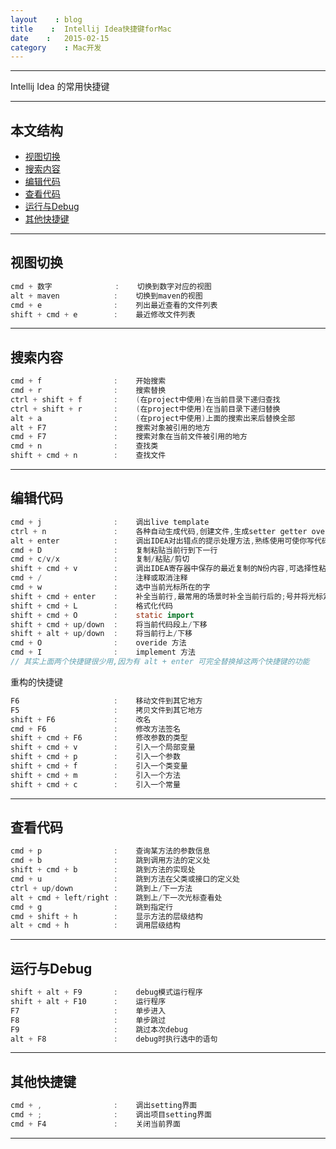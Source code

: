```yaml
---
layout    : blog
title    :  Intellij Idea快捷键forMac
date    :   2015-02-15 
category    : Mac开发  
---
```



*****

Intellij Idea 的常用快捷键

*****
## 本文结构

* [视图切换](#view)
* [搜索内容](#search)
* [编辑代码](#edit)
* [查看代码](#navigate)
* [运行与Debug](#run)
* [其他快捷键](#other)


*****

<h2 id="view"> 视图切换 </h2>

```java
cmd + 数字              :    切换到数字对应的视图
alt + maven            :    切换到maven的视图
cmd + e                :    列出最近查看的文件列表
shift + cmd + e        :    最近修改文件列表
```

*****

<h2 id="search"> 搜索内容 </h2>

```java
cmd + f                :    开始搜索 
cmd + r                :    搜索替换
ctrl + shift + f       :    (在project中使用)在当前目录下递归查找
ctrl + shift + r       :    (在project中使用)在当前目录下递归替换
alt + a                :    (在project中使用)上面的搜索出来后替换全部
alt + F7               :    搜索对象被引用的地方
cmd + F7               :    搜索对象在当前文件被引用的地方
cmd + n                :    查找类
shift + cmd + n        :    查找文件
```

*****

<h2 id="edit"> 编辑代码 </h2>

```java
cmd + j                :    调出live template
ctrl + n               :    各种自动生成代码,创建文件,生成setter getter override
alt + enter            :    调出IDEA对出错点的提示处理方法,熟练使用可使你写代码的速度提升5倍
cmd + D                :    复制粘贴当前行到下一行
cmd + c/v/x            :    复制/粘贴/剪切
shift + cmd + v        :    调出IDEA寄存器中保存的最近复制的N份内容,可选择性粘贴
cmd + /                :    注释或取消注释
cmd + w                :    选中当前光标所在的字
shift + cmd + enter    :    补全当前行,最常用的场景时补全当前行后的;号并将光标定位到下一行
shift + cmd + L        :    格式化代码
shift + cmd + O        :    static import
shift + cmd + up/down  :    将当前代码段上/下移
shift + alt + up/down  :    将当前行上/下移
cmd + O                :    overide 方法
cmd + I                :    implement 方法
// 其实上面两个快捷键很少用,因为有 alt + enter 可完全替换掉这两个快捷键的功能
```
重构的快捷键

```java
F6                     :    移动文件到其它地方
F5                     :    拷贝文件到其它地方
shift + F6             :    改名
cmd + F6               :    修改方法签名
shift + cmd + F6       :    修改参数的类型
shift + cmd + v        :    引入一个局部变量
shift + cmd + p        :    引入一个参数
shift + cmd + f        :    引入一个类变量
shift + cmd + m        :    引入一个方法
shift + cmd + c        :    引入一个常量
```

*****

<h2 id="navigate"> 查看代码 </h2>

```java
cmd + p                :    查询某方法的参数信息
cmd + b                :    跳到调用方法的定义处
shift + cmd + b        :    跳到方法的实现处
cmd + u                :    跳到方法在父类或接口的定义处
ctrl + up/down         :    跳到上/下一方法
alt + cmd + left/right :    跳到上/下一次光标查看处
cmd + g                :    跳到指定行
cmd + shift + h        :    显示方法的层级结构
alt + cmd + h          :    调用层级结构
```

*****

<h2 id="run"> 运行与Debug </h2>

```java
shift + alt + F9       :    debug模式运行程序
shift + alt + F10      :    运行程序
F7                     :    单步进入
F8                     :    单步跳过
F9                     :    跳过本次debug
alt + F8               :    debug时执行选中的语句
```

*****

<h2 id="other"> 其他快捷键 </h2>

```java
cmd + ,                :    调出setting界面
cmd + ;                :    调出项目setting界面
cmd + F4               :    关闭当前界面
```












*****
